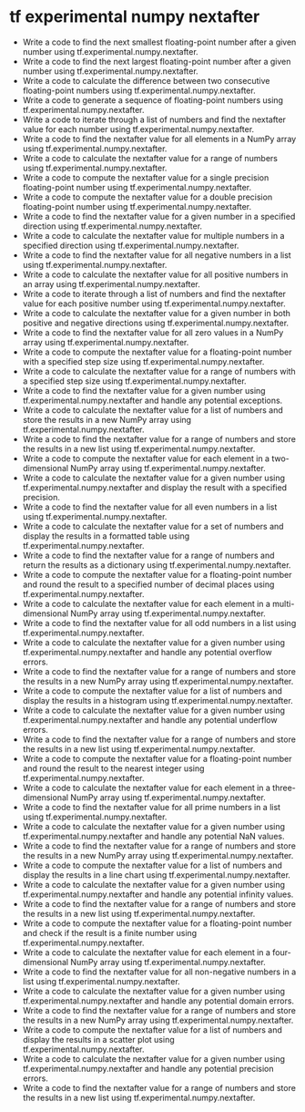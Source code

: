 # tf experimental numpy nextafter

- Write a code to find the next smallest floating-point number after a given number using tf.experimental.numpy.nextafter.
- Write a code to find the next largest floating-point number after a given number using tf.experimental.numpy.nextafter.
- Write a code to calculate the difference between two consecutive floating-point numbers using tf.experimental.numpy.nextafter.
- Write a code to generate a sequence of floating-point numbers using tf.experimental.numpy.nextafter.
- Write a code to iterate through a list of numbers and find the nextafter value for each number using tf.experimental.numpy.nextafter.
- Write a code to find the nextafter value for all elements in a NumPy array using tf.experimental.numpy.nextafter.
- Write a code to calculate the nextafter value for a range of numbers using tf.experimental.numpy.nextafter.
- Write a code to compute the nextafter value for a single precision floating-point number using tf.experimental.numpy.nextafter.
- Write a code to compute the nextafter value for a double precision floating-point number using tf.experimental.numpy.nextafter.
- Write a code to find the nextafter value for a given number in a specified direction using tf.experimental.numpy.nextafter.
- Write a code to calculate the nextafter value for multiple numbers in a specified direction using tf.experimental.numpy.nextafter.
- Write a code to find the nextafter value for all negative numbers in a list using tf.experimental.numpy.nextafter.
- Write a code to calculate the nextafter value for all positive numbers in an array using tf.experimental.numpy.nextafter.
- Write a code to iterate through a list of numbers and find the nextafter value for each positive number using tf.experimental.numpy.nextafter.
- Write a code to calculate the nextafter value for a given number in both positive and negative directions using tf.experimental.numpy.nextafter.
- Write a code to find the nextafter value for all zero values in a NumPy array using tf.experimental.numpy.nextafter.
- Write a code to compute the nextafter value for a floating-point number with a specified step size using tf.experimental.numpy.nextafter.
- Write a code to calculate the nextafter value for a range of numbers with a specified step size using tf.experimental.numpy.nextafter.
- Write a code to find the nextafter value for a given number using tf.experimental.numpy.nextafter and handle any potential exceptions.
- Write a code to calculate the nextafter value for a list of numbers and store the results in a new NumPy array using tf.experimental.numpy.nextafter.
- Write a code to find the nextafter value for a range of numbers and store the results in a new list using tf.experimental.numpy.nextafter.
- Write a code to compute the nextafter value for each element in a two-dimensional NumPy array using tf.experimental.numpy.nextafter.
- Write a code to calculate the nextafter value for a given number using tf.experimental.numpy.nextafter and display the result with a specified precision.
- Write a code to find the nextafter value for all even numbers in a list using tf.experimental.numpy.nextafter.
- Write a code to calculate the nextafter value for a set of numbers and display the results in a formatted table using tf.experimental.numpy.nextafter.
- Write a code to find the nextafter value for a range of numbers and return the results as a dictionary using tf.experimental.numpy.nextafter.
- Write a code to compute the nextafter value for a floating-point number and round the result to a specified number of decimal places using tf.experimental.numpy.nextafter.
- Write a code to calculate the nextafter value for each element in a multi-dimensional NumPy array using tf.experimental.numpy.nextafter.
- Write a code to find the nextafter value for all odd numbers in a list using tf.experimental.numpy.nextafter.
- Write a code to calculate the nextafter value for a given number using tf.experimental.numpy.nextafter and handle any potential overflow errors.
- Write a code to find the nextafter value for a range of numbers and store the results in a new NumPy array using tf.experimental.numpy.nextafter.
- Write a code to compute the nextafter value for a list of numbers and display the results in a histogram using tf.experimental.numpy.nextafter.
- Write a code to calculate the nextafter value for a given number using tf.experimental.numpy.nextafter and handle any potential underflow errors.
- Write a code to find the nextafter value for a range of numbers and store the results in a new list using tf.experimental.numpy.nextafter.
- Write a code to compute the nextafter value for a floating-point number and round the result to the nearest integer using tf.experimental.numpy.nextafter.
- Write a code to calculate the nextafter value for each element in a three-dimensional NumPy array using tf.experimental.numpy.nextafter.
- Write a code to find the nextafter value for all prime numbers in a list using tf.experimental.numpy.nextafter.
- Write a code to calculate the nextafter value for a given number using tf.experimental.numpy.nextafter and handle any potential NaN values.
- Write a code to find the nextafter value for a range of numbers and store the results in a new NumPy array using tf.experimental.numpy.nextafter.
- Write a code to compute the nextafter value for a list of numbers and display the results in a line chart using tf.experimental.numpy.nextafter.
- Write a code to calculate the nextafter value for a given number using tf.experimental.numpy.nextafter and handle any potential infinity values.
- Write a code to find the nextafter value for a range of numbers and store the results in a new list using tf.experimental.numpy.nextafter.
- Write a code to compute the nextafter value for a floating-point number and check if the result is a finite number using tf.experimental.numpy.nextafter.
- Write a code to calculate the nextafter value for each element in a four-dimensional NumPy array using tf.experimental.numpy.nextafter.
- Write a code to find the nextafter value for all non-negative numbers in a list using tf.experimental.numpy.nextafter.
- Write a code to calculate the nextafter value for a given number using tf.experimental.numpy.nextafter and handle any potential domain errors.
- Write a code to find the nextafter value for a range of numbers and store the results in a new NumPy array using tf.experimental.numpy.nextafter.
- Write a code to compute the nextafter value for a list of numbers and display the results in a scatter plot using tf.experimental.numpy.nextafter.
- Write a code to calculate the nextafter value for a given number using tf.experimental.numpy.nextafter and handle any potential precision errors.
- Write a code to find the nextafter value for a range of numbers and store the results in a new list using tf.experimental.numpy.nextafter.